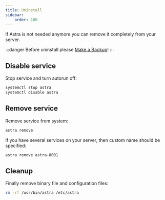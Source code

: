 ```yaml
---
title: Uninstall
sidebar:
    order: 100
---
```


If Astra is not needed anymore you can remove it completely from your server.

:::danger
Before uninstall please [Make a Backup](/en/astra/getting-started/backup/)!
:::

## Disable service

Stop service and turn autorun off:

```sh
systemctl stop astra
systemctl disable astra
```

## Remove service

Remove service from system:

```sh
astra remove
```

If you have several services on your server, then custom name should be specified:

```sh
astra remove astra-8001
```

## Cleanup

Finally remove binary file and configuration files:

```sh
rm -rf /usr/bin/astra /etc/astra
```
